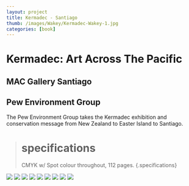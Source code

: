 ```yaml
---
layout: project
title: Kermadec - Santiago
thumb: /images/Wakey/Kermadec-Wakey-1.jpg
categories: [book]
---
```


# Kermadec: Art Across The Pacific

## MAC Gallery Santiago
## Pew Environment Group

The Pew Environment Group takes the Kermadec exhibition and conservation message from New Zealand to Easter Island to Santiago.

> # specifications
> CMYK w/ Spot colour throughout, 112 pages.
{.specifications}

![](/images/Wakey/Kermadec-Wakey-1.jpg)
![](/images/Wakey/Kermadec-Wakey-2.jpg)
![](/images/Wakey/Kermadec-Wakey-3.jpg)
![](/images/Wakey/Kermadec-Wakey-4.jpg)
![](/images/Wakey/Kermadec-Wakey-5.jpg)
![](/images/Wakey/Kermadec-Wakey-6.jpg)
![](/images/Wakey/Kermadec-Wakey-7.jpg)
![](/images/Wakey/Kermadec-Wakey-8.jpg)
![](/images/Wakey/Kermadec-Wakey-9.jpg)

